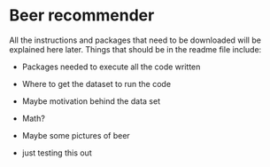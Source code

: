 # Beer recommender 

All the instructions and packages that need to be downloaded will be explained here later. Things that should be in the readme file include: 

- Packages needed to execute all the code written 
- Where to get the dataset to run the code 
- Maybe motivation behind the data set 
- Math? 
- Maybe some pictures of beer 

- just testing this out 
